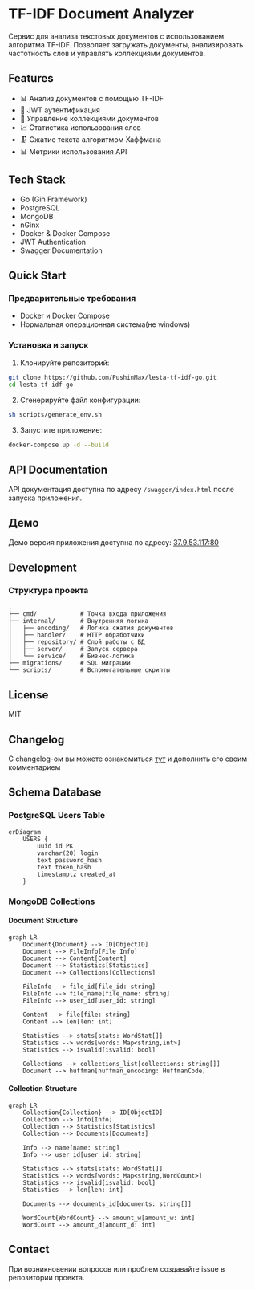 # TF-IDF Document Analyzer

Сервис для анализа текстовых документов с использованием алгоритма TF-IDF. Позволяет загружать документы, анализировать частотность слов и управлять коллекциями документов.

## Features

- 📊 Анализ документов с помощью TF-IDF
- 🔐 JWT аутентификация
- 📁 Управление коллекциями документов
- 📈 Статистика использования слов
- 🗜️ Сжатие текста алгоритмом Хаффмана
- 📊 Метрики использования API

## Tech Stack

- Go (Gin Framework)
- PostgreSQL
- MongoDB
- nGinx
- Docker & Docker Compose
- JWT Authentication
- Swagger Documentation

## Quick Start

### Предварительные требования

- Docker и Docker Compose
- Нормальная операционная система(не windows)

### Установка и запуск

1. Клонируйте репозиторий:
```bash
git clone https://github.com/PushinMax/lesta-tf-idf-go.git
cd lesta-tf-idf-go
```

2. Сгенерируйте файл конфигурации:
```bash
sh scripts/generate_env.sh
```

3. Запустите приложение:
```bash
docker-compose up -d --build
```

## API Documentation

API документация доступна по адресу `/swagger/index.html` после запуска приложения.


## Демо

Демо версия приложения доступна по адресу: [37.9.53.117:80](http://37.9.53.117:80)

## Development

### Структура проекта

```
.
├── cmd/            # Точка входа приложения
├── internal/       # Внутренняя логика
│   ├── encoding/   # Логика сжатия документов
│   ├── handler/    # HTTP обработчики
│   ├── repository/ # Слой работы с БД
│   ├── server/     # Запуск сервера
│   └── service/    # Бизнес-логика
├── migrations/     # SQL миграции
└── scripts/        # Вспомогательные скрипты
```

## License

MIT

## Changelog

С changelog-ом вы можете ознакомиться [тут](docs/CHANGELOG.md) и дополнить его своим комментарием

## Schema Database

### PostgreSQL Users Table
```mermaid
erDiagram
    USERS {
        uuid id PK
        varchar(20) login
        text password_hash
        text token_hash
        timestamptz created_at
    }
```

### MongoDB Collections

#### Document Structure
```mermaid
graph LR
    Document{Document} --> ID[ObjectID]
    Document --> FileInfo[File Info]
    Document --> Content[Content]
    Document --> Statistics[Statistics]
    Document --> Collections[Collections]
    
    FileInfo --> file_id[file_id: string]
    FileInfo --> file_name[file_name: string]
    FileInfo --> user_id[user_id: string]
    
    Content --> file[file: string]
    Content --> len[len: int]
    
    Statistics --> stats[stats: WordStat[]]
    Statistics --> words[words: Map<string,int>]
    Statistics --> isvalid[isvalid: bool]
    
    Collections --> collections_list[collections: string[]]
    Document --> huffman[huffman_encoding: HuffmanCode]
```

#### Collection Structure
```mermaid
graph LR
    Collection{Collection} --> ID[ObjectID]
    Collection --> Info[Info]
    Collection --> Statistics[Statistics]
    Collection --> Documents[Documents]
    
    Info --> name[name: string]
    Info --> user_id[user_id: string]
    
    Statistics --> stats[stats: WordStat[]]
    Statistics --> words[words: Map<string,WordCount>]
    Statistics --> isvalid[isvalid: bool]
    Statistics --> len[len: int]
    
    Documents --> documents_id[documents: string[]]

    WordCount{WordCount} --> amount_w[amount_w: int]
    WordCount --> amount_d[amount_d: int]
```

## Contact

При возникновении вопросов или проблем создавайте issue в репозитории проекта.